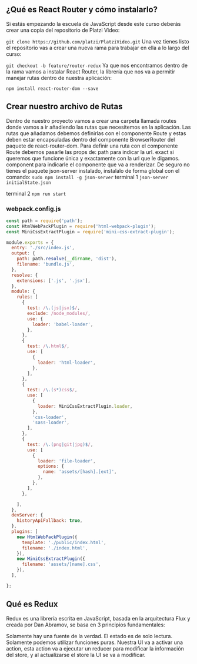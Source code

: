 ## ¿Qué es React Router y cómo instalarlo?
Si estás empezando la escuela de JavaScript desde este curso deberás crear una copia del repositorio de Platzi Video:

`git clone https://github.com/platzi/PlatziVideo.git`
Una vez tienes listo el repositorio vas a crear una nueva rama para trabajar en ella a lo largo del curso:

`git checkout -b feature/router-redux`
Ya que nos encontramos dentro de la rama vamos a instalar React Router, la librería que nos va a permitir manejar rutas dentro de nuestra aplicación:

`npm install react-router-dom --save`

## Crear nuestro archivo de Rutas
Dentro de nuestro proyecto vamos a crear una carpeta llamada routes donde vamos a ir añadiendo las rutas que necesitemos en la aplicación.
Las rutas que añadamos debemos definirlas con el componente Route y estas deben estar encapsuladas dentro del componente BrowserRouter del paquete de react-router-dom. Para definir una ruta con el componente Route debemos pasarle las props de:
path para indicar la url.
exact si queremos que funcione única y exactamente con la url que le digamos.
component para indicarle el componente que va a renderizar.
De seguro no tienes el paquete json-server instalado, instalalo de forma global con el comando:
`sudo npm install -g json-server`
terminal 1
`json-server initialState.json`

terminal 2 `npm run start`
### webpack.config.js
```js
const path = require('path');
const HtmlWebPackPlugin = require('html-webpack-plugin');
const MiniCssExtractPlugin = require('mini-css-extract-plugin');

module.exports = {
  entry: './src/index.js',
  output: {
    path: path.resolve(__dirname, 'dist'),
    filename: 'bundle.js',
  },
  resolve: {
    extensions: ['.js', '.jsx'],
  },
  module: {
    rules: [
      {
        test: /\.(js|jsx)$/,
        exclude: /node_modules/,
        use: {
          loader: 'babel-loader',
        },
      },
      {
        test: /\.html$/,
        use: [
          {
            loader: 'html-loader',
          },
        ],
      },
      {
        test: /\.(s*)css$/,
        use: [
          {
            loader: MiniCssExtractPlugin.loader,
          },
          'css-loader',
          'sass-loader',
        ],
      },
      {
        test: /\.(png|git|jpg)$/,
        use: [
          {
            loader: 'file-loader',
            options: {
              name: 'assets/[hash].[ext]',
            },
          },
        ],
      },

    ],
  },
  devServer: {
    historyApiFallback: true,
  },
  plugins: [
    new HtmlWebPackPlugin({
      template: './public/index.html',
      filename: './index.html',
    }),
    new MiniCssExtractPlugin({
      filename: 'assets/[name].css',
    }),
  ],

};

```

## Qué es Redux
Redux es una librería escrita en JavaScript, basada en la arquitectura Flux y creada por Dan Abramov, se basa en 3 principios fundamentales:

Solamente hay una fuente de la verdad.
El estado es de solo lectura.
Solamente podemos utilizar funciones puras.
Nuestra UI va a activar una action, esta action va a ejecutar un reducer para modificar la información del store, y al actualizarse el store la UI se va a modificar.